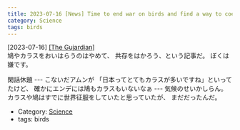 ```yaml
---
title: 2023-07-16 [News] Time to end war on birds and find a way to coexist, say experts ---ぼくは いやです
category: Science
tags: birds
---
```


[2023-07-16] [[The Gujardian]](https://amp.theguardian.com/environment/2023/jul/14/time-to-end-war-on-birds-and-find-a-way-to-coexist-say-experts?utm_source=pocket_saves)  
 鳩やカラスをおいはらうのはやめて、
共存をはかろう、という記事だ。
ぼくは嫌です。

 閑話休題 ---
こないだアムンが
「日本ってとてもカラスが多いですね」といってたけど、
確かにエンデには鳩もカラスもいないなぁ ---
気候のせいかしらん。
カラスや鳩はすでに世界征服をしていたと思っていたが、
まだだったんだ。

- Category: [Science](https://merapano.github.io/categories.html#Science)
- tags: birds

